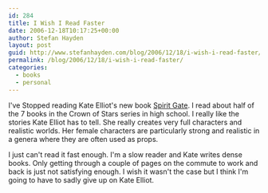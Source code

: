 ```yaml
---
id: 284
title: I Wish I Read Faster
date: 2006-12-18T10:17:25+00:00
author: Stefan Hayden
layout: post
guid: http://www.stefanhayden.com/blog/2006/12/18/i-wish-i-read-faster/
permalink: /blog/2006/12/18/i-wish-i-read-faster/
categories:
  - books
  - personal
---
```

<p>I've Stopped reading Kate Elliot's new book <a href="http://www.amazon.com/o/ASIN/0765310554/stefanhayden-20">Spirit Gate</a>. I read about half of the 7 books in the Crown of Stars series in high school. I really like the stories Kate Elliot has to tell. She really creates very full characters and realistic worlds. Her female characters are particularly strong and realistic in a genera where they are often used as props.</p>
<p>I just can't read it fast enough. I'm a slow reader and Kate writes dense books. Only getting through a couple of pages on the commute to work and back is just not satisfying enough. I wish it wasn't the case but I think I'm going to have to sadly give up on Kate Elliot.
</p>
